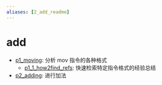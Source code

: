 ```yaml
---
aliases: [2_add_readme]
---
```

# add

- [p1_moving](p1_moving.md): 分析 mov 指令的各种格式
	- [p1_1_how2find_refs](p1_1_how2find_refs.md): 快速检索特定指令格式的经验总结
- [p2_adding](p2_adding.md): 进行加法